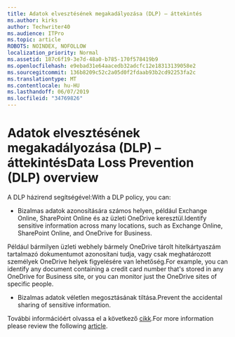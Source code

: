 ```yaml
---
title: Adatok elvesztésének megakadályozása (DLP) – áttekintés
ms.author: kirks
author: Techwriter40
ms.audience: ITPro
ms.topic: article
ROBOTS: NOINDEX, NOFOLLOW
localization_priority: Normal
ms.assetid: 187c6f19-3e7d-48a0-b785-170f578419b9
ms.openlocfilehash: e9ebad31e64aacedb32adcfc12e18313139058e2
ms.sourcegitcommit: 136b8209c52c2a05d0f2fdaab93b2cd92253fa2c
ms.translationtype: MT
ms.contentlocale: hu-HU
ms.lasthandoff: 06/07/2019
ms.locfileid: "34769826"
---
```

# <a name="data-loss-prevention-dlp-overview"></a><span data-ttu-id="f2969-102">Adatok elvesztésének megakadályozása (DLP) – áttekintés</span><span class="sxs-lookup"><span data-stu-id="f2969-102">Data Loss Prevention (DLP) overview</span></span>

<span data-ttu-id="f2969-103">A DLP házirend segítségével:</span><span class="sxs-lookup"><span data-stu-id="f2969-103">With a DLP policy, you can:</span></span>

- <span data-ttu-id="f2969-104">Bizalmas adatok azonosítására számos helyen, például Exchange Online, SharePoint Online és az üzleti OneDrive keresztül.</span><span class="sxs-lookup"><span data-stu-id="f2969-104">Identify sensitive information across many locations, such as Exchange Online, SharePoint Online, and OneDrive for Business.</span></span>


<span data-ttu-id="f2969-105">Például bármilyen üzleti webhely bármely OneDrive tárolt hitelkártyaszám tartalmazó dokumentumot azonosítani tudja, vagy csak meghatározott személyek OneDrive helyek figyelésére van lehetőség.</span><span class="sxs-lookup"><span data-stu-id="f2969-105">For example, you can identify any document containing a credit card number that's stored in any OneDrive for Business site, or you can monitor just the OneDrive sites of specific people.</span></span>

- <span data-ttu-id="f2969-106">Bizalmas adatok véletlen megosztásának tiltása.</span><span class="sxs-lookup"><span data-stu-id="f2969-106">Prevent the accidental sharing of sensitive information.</span></span>


<span data-ttu-id="f2969-107">További információért olvassa el a következő [cikk](https://docs.microsoft.com/office365/securitycompliance/data-loss-prevention-policies).</span><span class="sxs-lookup"><span data-stu-id="f2969-107">For more information please review the following [article](https://docs.microsoft.com/office365/securitycompliance/data-loss-prevention-policies).</span></span>

